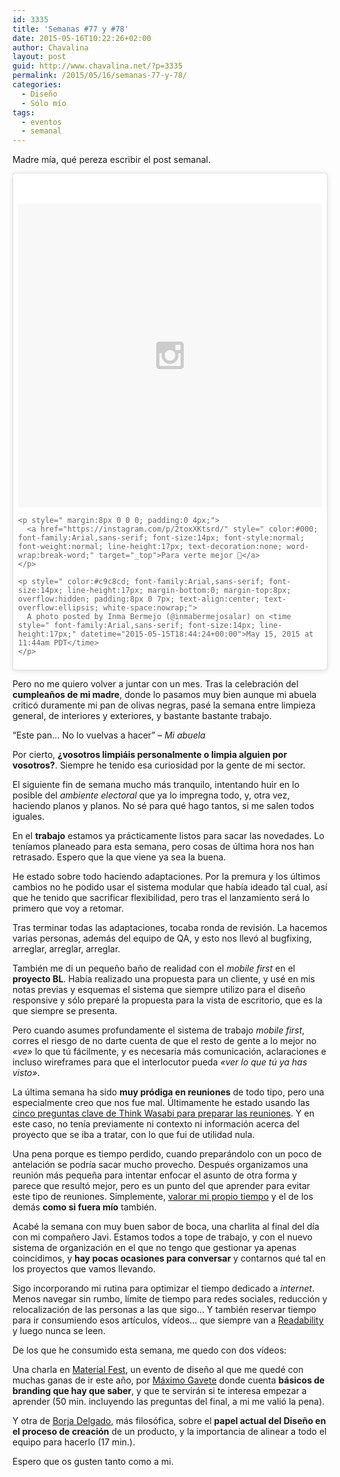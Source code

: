 ```yaml
---
id: 3335
title: 'Semanas #77 y #78'
date: 2015-05-16T10:22:26+02:00
author: Chavalina
layout: post
guid: http://www.chavalina.net/?p=3335
permalink: /2015/05/16/semanas-77-y-78/
categories:
  - Diseño
  - Sólo mío
tags:
  - eventos
  - semanal
---
```

Madre mía, qué pereza escribir el post semanal.

<blockquote class="instagram-media" data-instgrm-captioned data-instgrm-version="4" style=" background:#FFF; border:0; border-radius:3px; box-shadow:0 0 1px 0 rgba(0,0,0,0.5),0 1px 10px 0 rgba(0,0,0,0.15); margin: 1px; max-width:658px; padding:0; width:99.375%; width:-webkit-calc(100% - 2px); width:calc(100% - 2px);">
  <div style="padding:8px;">
    <div style=" background:#F8F8F8; line-height:0; margin-top:40px; padding:50% 0; text-align:center; width:100%;">
      <div style=" background:url(data:image/png;base64,iVBORw0KGgoAAAANSUhEUgAAACwAAAAsCAMAAAApWqozAAAAGFBMVEUiIiI9PT0eHh4gIB4hIBkcHBwcHBwcHBydr+JQAAAACHRSTlMABA4YHyQsM5jtaMwAAADfSURBVDjL7ZVBEgMhCAQBAf//42xcNbpAqakcM0ftUmFAAIBE81IqBJdS3lS6zs3bIpB9WED3YYXFPmHRfT8sgyrCP1x8uEUxLMzNWElFOYCV6mHWWwMzdPEKHlhLw7NWJqkHc4uIZphavDzA2JPzUDsBZziNae2S6owH8xPmX8G7zzgKEOPUoYHvGz1TBCxMkd3kwNVbU0gKHkx+iZILf77IofhrY1nYFnB/lQPb79drWOyJVa/DAvg9B/rLB4cC+Nqgdz/TvBbBnr6GBReqn/nRmDgaQEej7WhonozjF+Y2I/fZou/qAAAAAElFTkSuQmCC); display:block; height:44px; margin:0 auto -44px; position:relative; top:-22px; width:44px;">
      </div>
    </div>
    
    <p style=" margin:8px 0 0 0; padding:0 4px;">
      <a href="https://instagram.com/p/2toxXKtsrd/" style=" color:#000; font-family:Arial,sans-serif; font-size:14px; font-style:normal; font-weight:normal; line-height:17px; text-decoration:none; word-wrap:break-word;" target="_top">Para verte mejor </a>
    </p>
    
    <p style=" color:#c9c8cd; font-family:Arial,sans-serif; font-size:14px; line-height:17px; margin-bottom:0; margin-top:8px; overflow:hidden; padding:8px 0 7px; text-align:center; text-overflow:ellipsis; white-space:nowrap;">
      A photo posted by Inma Bermejo (@inmabermejosalar) on <time style=" font-family:Arial,sans-serif; font-size:14px; line-height:17px;" datetime="2015-05-15T18:44:24+00:00">May 15, 2015 at 11:44am PDT</time>
    </p>
  </div>
</blockquote>



Pero no me quiero volver a juntar con un mes. Tras la celebración del **cumpleaños de mi madre**, donde lo pasamos muy bien aunque mi abuela criticó duramente mi pan de olivas negras, pasé la semana entre limpieza general, de interiores y exteriores, y bastante bastante trabajo.

<q>Este pan&#8230; No lo vuelvas a hacer</q> &#8211; <cite>Mi abuela</cite>

Por cierto, **¿vosotros limpiáis personalmente o limpia alguien por vosotros?**. Siempre he tenido esa curiosidad por la gente de mi sector.

El siguiente fin de semana mucho más tranquilo, intentando huir en lo posible del _ambiente electoral_ que ya lo impregna todo, y, otra vez, haciendo planos y planos. No sé para qué hago tantos, si me salen todos iguales.

En el **trabajo** estamos ya prácticamente listos para sacar las novedades. Lo teníamos planeado para esta semana, pero cosas de última hora nos han retrasado. Espero que la que viene ya sea la buena.

He estado sobre todo haciendo adaptaciones. Por la premura y los últimos cambios no he podido usar el sistema modular que había ideado tal cual, así que he tenido que sacrificar flexibilidad, pero tras el lanzamiento será lo primero que voy a retomar.

Tras terminar todas las adaptaciones, tocaba ronda de revisión. La hacemos varias personas, además del equipo de QA, y esto nos llevó al bugfixing, arreglar, arreglar, arreglar.

También me di un pequeño baño de realidad con el _mobile first_ en el **proyecto BL**. Había realizado una propuesta para un cliente, y usé en mis notas previas y esquemas el sistema que siempre utilizo para el diseño responsive y sólo preparé la propuesta para la vista de escritorio, que es la que siempre se presenta.

Pero cuando asumes profundamente el sistema de trabajo _mobile first_, corres el riesgo de no darte cuenta de que el resto de gente a lo mejor no _«ve»_ lo que tú fácilmente, y es necesaria más comunicación, aclaraciones e incluso wireframes para que el interlocutor pueda _«ver lo que tú ya has visto»_.

La última semana ha sido **muy pródiga en reuniones** de todo tipo, pero una especialmente creo que nos fue mal. Últimamente he estado usando las [cinco preguntas clave de Think Wasabi para preparar las reuniones](http://thinkwasabi.com/2015/04/5-preguntas-clave-antes-de-tu-proxima-reunion/). Y en este caso, no tenía previamente ni contexto ni información acerca del proyecto que se iba a tratar, con lo que fui de utilidad nula.

Una pena porque es tiempo perdido, cuando preparándolo con un poco de antelación se podría sacar mucho provecho. Después organizamos una reunión más pequeña para intentar enfocar el asunto de otra forma y parece que resultó mejor, pero es un punto del que aprender para evitar este tipo de reuniones. Simplemente, [valorar mi propio tiempo](https://medium.com/@monteiro/the-chokehold-of-calendars-f70bb9221b36) y el de los demás **como si fuera mío** también.

Acabé la semana con muy buen sabor de boca, una charlita al final del día con mi compañero Javi. Estamos todos a tope de trabajo, y con el nuevo sistema de organización en el que no tengo que gestionar ya apenas coincidimos, y **hay pocas ocasiones para conversar** y contarnos qué tal en los proyectos que vamos llevando.

Sigo incorporando mi rutina para optimizar el tiempo dedicado a _internet_. Menos navegar sin rumbo, límite de tiempo para redes sociales, reducción y relocalización de las personas a las que sigo&#8230; Y también reservar tiempo para ir consumiendo esos artículos, vídeos&#8230; que siempre van a [Readability](https://readability.com/chavalina/) y luego nunca se leen.

De los que he consumido esta semana, me quedo con dos vídeos: 

Una charla en [Material Fest](http://materialfest.com/), un evento de diseño al que me quedé con muchas ganas de ir este año, por [Máximo Gavete](http://omixamestudio.com/) donde cuenta **básicos de branding que hay que saber**, y que te servirán si te interesa empezar a aprender (50 min. incluyendo las preguntas del final, a mi me valió la pena).

Y otra de [Borja Delgado](), más filosófica, sobre el **papel actual del Diseño en el proceso de creación** de un producto, y la importancia de alinear a todo el equipo para hacerlo (17 min.).

Espero que os gusten tanto como a mi.